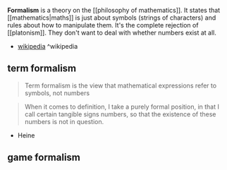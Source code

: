 **Formalism** is a theory on the [[philosophy of mathematics]].
It states that [[mathematics|maths]] is just about symbols (strings of characters) and rules about how to manipulate them.
It's the complete rejection of [[platonism]]. They don't want to deal with whether numbers exist at all.

- [wikipedia](https://en.wikipedia.org/wiki/Formalism_(philosophy_of_mathematics)) ^wikipedia

## term formalism

>Term formalism is the view that mathematical expressions refer to symbols, not numbers

>When it comes to definition, I take a purely formal position, in that I call certain tangible signs numbers, so that the existence of these numbers is not in question.
- Heine

## game formalism

